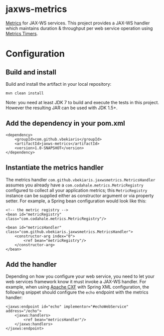 # jaxws-metrics
[Metrics](https://github.com/dropwizard/metrics) for JAX-WS services. This project
 provides a JAX-WS handler which maintains duration & throughput per web service
 operation using [Metrics Timers](http://metrics.dropwizard.io/3.1.0/manual/core/#timers).


# Configuration
## Build and install
Build and install the artifact in your local repository:

`mvn clean install`

Note: you need at least JDK 7 to build and execute the tests in this project. However the resulting JAR
 can be used with JDK 1.5+.

## Add the dependency in your pom.xml
    <dependency>
        <groupId>com.github.vbekiaris</groupId>
        <artifactId>jaxws-metrics</artifactId>
        <version>1.0-SNAPSHOT</version>
    </dependency>


## Instantiate the metrics handler
The metrics handler `com.github.vbekiaris.jaxwsmetrics.MetricsHandler` assumes you
 already have a `com.codahale.metrics.MetricRegistry` configured to collect all your
 application metrics; this `MetricRegistry` instance can be supplied either as constructor argument
 or via property setter. For example, a Spring bean configuration would look
 like this:

    <!-- the metric registry -->
    <bean id="metricRegistry" class="com.codahale.metrics.MetricRegistry"/>

    <bean id="metricsHandler" class="com.github.vbekiaris.jaxwsmetrics.MetricsHandler">
        <constructor-arg index="0">
            <ref bean="metricRegistry"/>
        </constructor-arg>
    </bean>

## Add the handler
Depending on how you configure your web service, you need to let your web services
 framework know it must invoke a JAX-WS handler. For example, when using [Apache CXF](http://cxf.apache.org/)
 with Spring XML configuration, the following snippet should configure the `echo` endpoint
 with the metrics handler:

    <jaxws:endpoint id="echo" implementor="#echoWebService" address="/echo">
        <jaxws:handlers>
            <ref bean="metricsHandler"/>
        </jaxws:handlers>
    </jaxws:endpoint>

